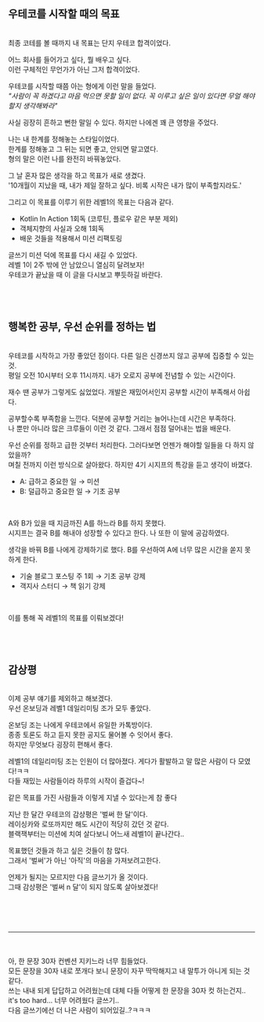 ## 우테코를 시작할 때의 목표
<br>
최종 코테를 볼 때까지 내 목표는 단지 우테코 합격이었다.
<br>

어느 회사를 들어가고 싶다, 뭘 배우고 싶다.<br>
이런 구체적인 무언가가 아닌 그저 합격이었다.

우테코를 시작할 때쯤 아는 형에게 이런 말을 들었다.<br>
_"사람이 꼭 하겠다고 마음 먹으면 못할 일이 없다. 꼭 이루고 싶은 일이 있다면 무얼 해야할지 생각해봐라"_<br>

사실 굉장히 흔하고 뻔한 말일 수 있다.
하지만 나에겐 꽤 큰 영향을 주었다.<br>

나는 내 한계를 정해놓는 스타일이었다.<br>
한계를 정해놓고 그 뒤는 되면 좋고, 안되면 말고였다.<br>
형의 말은 이런 나를 완전히 바꿔놓았다.<br>

그 날 혼자 많은 생각을 하고 목표가 새로 생겼다.<br>
'10개월이 지났을 때, 내가 제일 잘하고 싶다. 비록 시작은 내가 많이 부족할지라도.'<br>

그리고 이 목표를 이루기 위한 레벨1의 목표는 다음과 같다.
- Kotlin In Action 1회독 (코루틴, 플로우 같은 부분 제외)
- 객체지향의 사실과 오해 1회독
- 배운 것들을 적용해서 미션 리팩토링
  <br>

글쓰기 미션 덕에 목표를 다시 새길 수 있었다.<br>
레벨 1이 2주 밖에 안 남았으니 열심히 달려보자!<br>
우테코가 끝났을 때 이 글을 다시보고 뿌듯하길 바란다.
<br><br><br><br>


## 행복한 공부, 우선 순위를 정하는 법
<br>
우테코를 시작하고 가장 좋았던 점이다. 다른 일은 신경쓰지 않고 공부에 집중할 수 있는 것.<br>
평일 오전 10시부터 오후 11시까지. 내가 오로지 공부에 전념할 수 있는 시간이다.<br>

재수 땐 공부가 그렇게도 싫었었다. 개발은 재밌어서인지 공부할 시간이 부족해서 아쉽다.<br>

공부할수록 부족함을 느낀다. 덕분에 공부할 거리는 늘어나는데 시간은 부족하다.<br>
나 뿐만 아니라 많은 크루들이 이런 것 같다. 그래서 점점 덜어내는 법을 배운다.<br>

우선 순위를 정하고 급한 것부터 처리한다. 그러다보면 언젠가 해야할 일들을 다 하지 않았을까?<br>
며칠 전까지 이런 방식으로 살아왔다. 하지만 4기 시지프의 특강을 듣고 생각이 바꼈다.<br>

- A: 급하고 중요한 일 → 미션
- B: 덜급하고 중요한 일 → 기초 공부
<br>

A와 B가 있을 때 지금까진 A를 하느라 B를 하지 못했다.<br>
시지프는 결국 B를 해내야 성장할 수 있다고 한다. 나 또한 이 말에 공감하였다.<br>

생각을 바꿔 B를 나에게 강제하기로 했다. B를 우선하여 A에 너무 많은 시간을 쏟지 못하게 한다.

- 기술 블로그 포스팅 주 1회 → 기초 공부 강제
- 객지사 스터디 → 책 읽기 강제
<br>

이를 통해 꼭 레벨1의 목표를 이뤄보겠다!
<br><br><br><br>


## 감상평
<br>
이제 공부 얘기를 제외하고 해보겠다.<br>
우선 온보딩과 레벨1 데일리미팅 조가 모두 좋았다.<br>

온보딩 조는 나에게 우테코에서 유일한 카톡방이다.<br>
종종 토론도 하고 듣지 못한 공지도 물어볼 수 잇어서 좋다.<br>
하지만 무엇보다 굉장히 편해서 좋다.<br>

레벨1의 데일리미팅 조는 인원이 더 많아졌다. 게다가 활발하고 말 많은 사람이 다 모였다!ㅋㅋ<br>
다들 재밌는 사람들이라 하루의 시작이 즐겁다~!<br>

같은 목표를 가진 사람들과 이렇게 지낼 수 있다는게 참 좋다<br>

지난 한 달간 우테코의 감상평은 '벌써 한 달'이다.<br>
레이싱카와 로또까지만 해도 시간이 적당히 갔던 것 같다.<br>
블랙잭부터는 미션에 치여 살다보니 어느새 레벨1이 끝나간다..<br>

목표했던 것들과 하고 싶은 것들이 참 많다.<br>
그래서 '벌써'가 아닌 '아직'의 마음을 가져보려고한다.<br>

언제가 될지는 모르지만 다음 글쓰기가 올 것이다.<br>
그때 감상평은 '벌써 n 달'이 되지 않도록 살아보겠다!<br>
<br><br><br><br>

* * *
<br><br>
아, 한 문장 30자 컨벤션 지키느라 너무 힘들었다.<br>
모든 문장을 30자 내로 쪼개다 보니 문장이 자꾸 딱딱해지고 내 말투가 아니게 되는 것 같다.<br>
쓰는 내내 되게 답답하고 어려웠는데 대체 다들 어떻게 한 문장을 30자 컷 하는건지..<br>
it's too hard... 너무 어려웠다 글쓰기..<br> 
다음 글쓰기에선 더 나은 사람이 되어있길..?ㅋㅋㅋ
<br><br><br><br><br>

